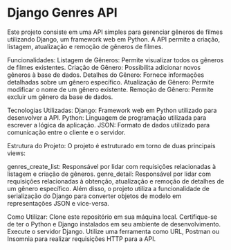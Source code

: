 # Django Genres API
Este projeto consiste em uma API simples para gerenciar gêneros de filmes utilizando Django, um framework web em Python. A API permite a criação, listagem, atualização e remoção de gêneros de filmes.

Funcionalidades:
Listagem de Gêneros: Permite visualizar todos os gêneros de filmes existentes.
Criação de Gênero: Possibilita adicionar novos gêneros à base de dados.
Detalhes do Gênero: Fornece informações detalhadas sobre um gênero específico.
Atualização de Gênero: Permite modificar o nome de um gênero existente.
Remoção de Gênero: Permite excluir um gênero da base de dados.

Tecnologias Utilizadas:
Django: Framework web em Python utilizado para desenvolver a API.
Python: Linguagem de programação utilizada para escrever a lógica da aplicação.
JSON: Formato de dados utilizado para comunicação entre o cliente e o servidor.

Estrutura do Projeto:
O projeto é estruturado em torno de duas principais views:

genres_create_list: Responsável por lidar com requisições relacionadas à listagem e criação de gêneros.
genre_detail: Responsável por lidar com requisições relacionadas à obtenção, atualização e remoção de detalhes de um gênero específico.
Além disso, o projeto utiliza a funcionalidade de serialização do Django para converter objetos de modelo em representações JSON e vice-versa.

Como Utilizar:
Clone este repositório em sua máquina local.
Certifique-se de ter o Python e Django instalados em seu ambiente de desenvolvimento.
Execute o servidor Django.
Utilize uma ferramenta como URL, Postman ou Insomnia para realizar requisições HTTP para a API.
